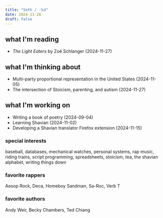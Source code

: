 ```yaml
---
title: "Seth / ·𐑕𐑧𐑔"
date: 2024-11-28
draft: false
---
```


## what I'm reading
- _The Light Eaters_ by Zoë Schlanger (2024-11-27)

## what I'm thinking about
- Multi-party proportional representation in the United States (2024-11-05)
- The intersection of Stoicism, parenting, and autism (2024-11-27)

## what I'm working on
- Writing a book of poetry (2024-09-04)
- Learning Shavian (2024-11-02)
- Developing a Shavian translator Firefox extension (2024-11-15)

### special interests
baseball, databases, mechanical watches, personal systems, rap music, riding trains, script programming, spreadsheets, stoicism, tea, the shavian alphabet, writing things down

### favorite rappers
Aesop Rock, Deca, Homeboy Sandman, Sa-Roc, Verb T

### favorite authors
Andy Weir, Becky Chambers, Ted Chiang
